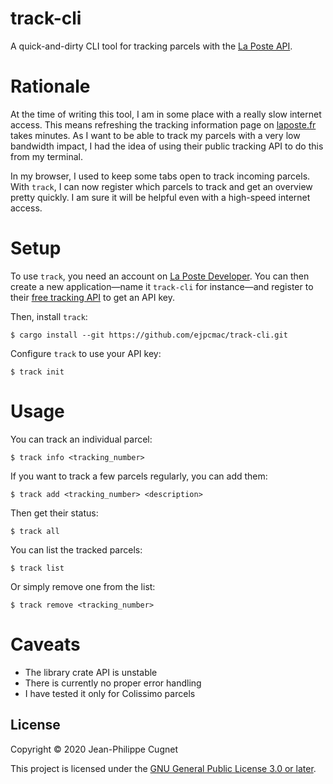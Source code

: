 # track-cli

A quick-and-dirty CLI tool for tracking parcels with the [La Poste
API](https://developer.laposte.fr/products/suivi/latest).

# Rationale

At the time of writing this tool, I am in some place with a really slow internet
access. This means refreshing the tracking information page on
[laposte.fr](https://www.laposte.fr/outils/suivre-vos-envois) takes minutes. As
I want to be able to track my parcels with a very low bandwidth impact, I had
the idea of using their public tracking API to do this from my terminal.

In my browser, I used to keep some tabs open to track incoming parcels. With
`track`, I can now register which parcels to track and get an overview pretty
quickly. I am sure it will be helpful even with a high-speed internet access.

# Setup

To use `track`, you need an account on [La Poste
Developer](https://developer.laposte.fr). You can then create a new
application—name it `track-cli` for instance—and register to their [free
tracking API](https://developer.laposte.fr/products/suivi/latest) to get an API
key.

Then, install `track`:

```shell
$ cargo install --git https://github.com/ejpcmac/track-cli.git
```

Configure `track` to use your API key:

    $ track init

# Usage

You can track an individual parcel:

    $ track info <tracking_number>

If you want to track a few parcels regularly, you can add them:

    $ track add <tracking_number> <description>

Then get their status:

    $ track all

You can list the tracked parcels:

    $ track list

Or simply remove one from the list:

    $ track remove <tracking_number>

# Caveats

* The library crate API is unstable
* There is currently no proper error handling
* I have tested it only for Colissimo parcels

## License

Copyright © 2020 Jean-Philippe Cugnet

This project is licensed under the [GNU General Public License 3.0 or
later](LICENSE).
